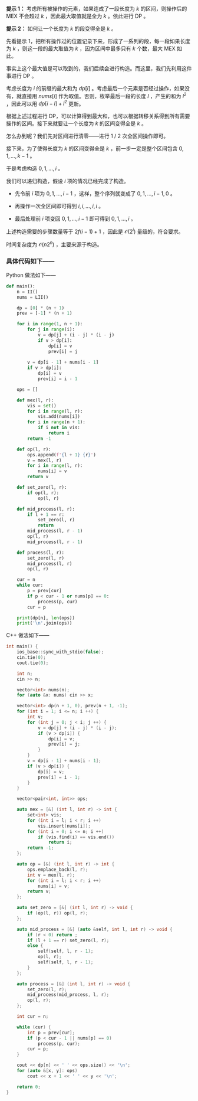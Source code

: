 **提示 1：** 考虑所有被操作的元素，如果连成了一段长度为 $k$ 的区间，则操作后的 MEX 不会超过 $k$ ，因此最大取值就是全为 $k$ 。依此进行 DP 。

**提示 2：** 如何让一个长度为 $k$ 的段变得全是 $k$ 。

先看提示 1，把所有操作过的位置记录下来，形成了一系列的段，每一段如果长度为 $k$ ，则这一段的最大取值为 $k$ ，因为区间中最多只有 $k$ 个数，最大 MEX 如此。

事实上这个最大值是可以取到的，我们后续会进行构造。而这里，我们先利用这件事进行 DP 。

考虑长度为 $i$ 的前缀的最大和为 $dp[i]$ 。考虑最后一个元素是否经过操作，如果没有，就直接用 $nums[i]$ 作为取值。否则，枚举最后一段的长度 $l$ ，产生的和为 $l^2$ ，因此可以用 $dp[i-l]+l^2$ 更新。

根据上述过程进行 DP，可以计算得到最大和，也可以根据转移关系得到所有需要操作的区间。接下来就要让一个长度为 $k$ 的区间变得全是 $k$ 。

怎么办到呢？我们先对区间进行清零——进行 1 / 2 次全区间操作即可。

接下来，为了使得长度为 $k$ 的区间变得全是 $k$ ，前一步一定是整个区间包含 $0,1,\dots,k-1$ 。

于是考虑构造 $0,1,\dots,i$ 。

我们可以递归构造，假设 $i$ 项的情况已经完成了构造。

- 先令前 $i$ 项为 $0,1,\dots,i-1$ ，这样，整个序列就变成了 $0,1,\dots,i-1,0$ 。

- 再操作一次全区间即可得到 $i,i,\dots,i,i$ 。

- 最后处理前 $i$ 项变回 $0,1,\dots,i-1$ 即可得到 $0,1,\dots, i$ 。

上述构造需要的步骤数量等于 $2f(i-1)+1$ ，因此是 $\mathcal{O}(2^i)$ 量级的，符合要求。

时间复杂度为 $\mathcal{O}(n2^n)$ ，主要来源于构造。

### 具体代码如下——

Python 做法如下——

```Python []
def main():
    n = II()
    nums = LII()

    dp = [0] * (n + 1)
    prev = [-1] * (n + 1)

    for i in range(1, n + 1):
        for j in range(i):
            v = dp[j] + (i - j) * (i - j)
            if v > dp[i]:
                dp[i] = v
                prev[i] = j
        
        v = dp[i - 1] + nums[i - 1]
        if v > dp[i]:
            dp[i] = v
            prev[i] = i - 1

    ops = []

    def mex(l, r):
        vis = set()
        for i in range(l, r):
            vis.add(nums[i])
        for i in range(n + 1):
            if i not in vis:
                return i
        return -1

    def op(l, r):
        ops.append(f'{l + 1} {r}')
        v = mex(l, r)
        for i in range(l, r):
            nums[i] = v
        return v

    def set_zero(l, r):
        if op(l, r):
            op(l, r)

    def mid_process(l, r):
        if l + 1 == r:
            set_zero(l, r)
            return
        mid_process(l, r - 1)
        op(l, r)
        mid_process(l, r - 1)

    def process(l, r):
        set_zero(l, r)
        mid_process(l, r)
        op(l, r)

    cur = n
    while cur:
        p = prev[cur]
        if p < cur - 1 or nums[p] == 0:
            process(p, cur)
        cur = p

    print(dp[n], len(ops))
    print('\n'.join(ops))
```

C++ 做法如下——

```cpp []
int main() {
    ios_base::sync_with_stdio(false);
    cin.tie(0);
    cout.tie(0);

    int n;
    cin >> n;

    vector<int> nums(n);
    for (auto &x: nums) cin >> x;

    vector<int> dp(n + 1, 0), prev(n + 1, -1);
    for (int i = 1; i <= n; i ++) {
        int v;
        for (int j = 0; j < i; j ++) {
            v = dp[j] + (i - j) * (i - j);
            if (v > dp[i]) {
                dp[i] = v;
                prev[i] = j;
            }
        }
        v = dp[i - 1] + nums[i - 1];
        if (v > dp[i]) {
            dp[i] = v;
            prev[i] = i - 1;
        }
    }

    vector<pair<int, int>> ops;

    auto mex = [&] (int l, int r) -> int {
        set<int> vis;
        for (int i = l; i < r; i ++)
            vis.insert(nums[i]);
        for (int i = 0; i <= n; i ++)
            if (vis.find(i) == vis.end())
                return i;
        return -1;
    };

    auto op = [&] (int l, int r) -> int {
        ops.emplace_back(l, r);
        int v = mex(l, r);
        for (int i = l; i < r; i ++)
            nums[i] = v;
        return v;
    };

    auto set_zero = [&] (int l, int r) -> void {
        if (op(l, r)) op(l, r);
    };

    auto mid_process = [&] (auto &self, int l, int r) -> void {
        if (r < 0) return ;
        if (l + 1 == r) set_zero(l, r);
        else {
            self(self, l, r - 1);
            op(l, r);
            self(self, l, r - 1);
        }
    };

    auto process = [&] (int l, int r) -> void {
        set_zero(l, r);
        mid_process(mid_process, l, r);
        op(l, r);
    };

    int cur = n;

    while (cur) {
        int p = prev[cur];
        if (p < cur - 1 || nums[p] == 0)
            process(p, cur);
        cur = p;
    }

    cout << dp[n] << ' ' << ops.size() << '\n';
    for (auto &[x, y]: ops)
        cout << x + 1 << ' ' << y << '\n';

    return 0;
}
```
